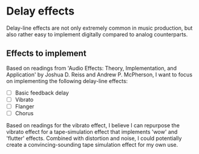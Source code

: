 # Delay effects

Delay-line effects are not only extremely common in music production, but also rather easy to implement digitally compared to analog counterparts.

## Effects to implement

Based on readings from 'Audio Effects: Theory, Implementation, and Application' by Joshua D. Reiss and Andrew P. McPherson, I want to focus on implementing the following delay-line effects:

- [ ] Basic feedback delay
- [ ] Vibrato
- [ ] Flanger
- [ ] Chorus

Based on readings for the vibrato effect, I believe I can repurpose the vibrato effect for a tape-simulation effect that implements 'wow' and 'flutter' effects. Combined with distortion and noise, I could potentially create a convincing-sounding tape simulation effect for my own use.
